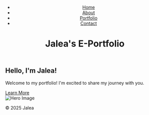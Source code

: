 <!DOCTYPE html>
<html>
<head>
<title>Jalea's E-Portfolio - Home</title>
<link rel="stylesheet" href="styles.css">
</head>
<body>
<div class="container">
  <header>
    <nav>
      <ul>
        <li><a href="home.html">Home</a></li>
        <li><a href="about.html">About</a></li>
        <li><a href="portfolio.html">Portfolio</a></li>
        <li><a href="contact.html">Contact</a></li>
      </ul>
    </nav>
    <h1>Jalea's E-Portfolio</h1>
  </header>

  <section class="introduction">
    <div class="intro-content">
      <h2>Hello, I'm Jalea!</h2>
      <p>Welcome to my portfolio! I'm excited to share my journey with you.</p>
      <a href="about.html" class="button">Learn More</a>
    </div>
    <img src="IMG_3996.jpeg" alt="Hero Image">
  </section>

  <footer>
    <p>&copy; 2025 Jalea</p>
  </footer>
</div>
</body>
</html>
